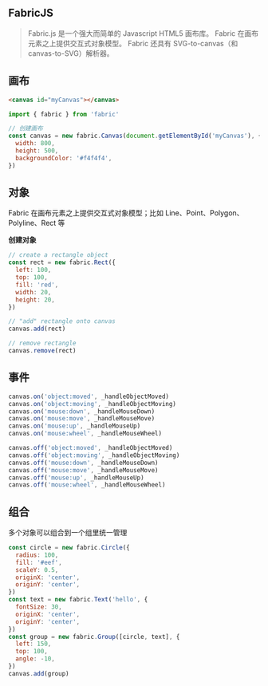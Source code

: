 ## FabricJS

> Fabric.js 是一个强大而简单的 Javascript HTML5 画布库。
> Fabric 在画布元素之上提供交互式对象模型。
> Fabric 还具有 SVG-to-canvas（和 canvas-to-SVG）解析器。

## 画布

```html
<canvas id="myCanvas"></canvas>
```

```js
import { fabric } from 'fabric'

// 创建画布
const canvas = new fabric.Canvas(document.getElementById('myCanvas'), {
  width: 800,
  height: 500,
  backgroundColor: '#f4f4f4',
})
```

## 对象

Fabric 在画布元素之上提供交互式对象模型；比如 Line、Point、Polygon、Polyline、Rect 等

**创建对象**

```js
// create a rectangle object
const rect = new fabric.Rect({
  left: 100,
  top: 100,
  fill: 'red',
  width: 20,
  height: 20,
})

// "add" rectangle onto canvas
canvas.add(rect)

// remove rectangle
canvas.remove(rect)
```

## 事件

```js
canvas.on('object:moved', _handleObjectMoved)
canvas.on('object:moving', _handleObjectMoving)
canvas.on('mouse:down', _handleMouseDown)
canvas.on('mouse:move', _handleMouseMove)
canvas.on('mouse:up', _handleMouseUp)
canvas.on('mouse:wheel', _handleMouseWheel)

canvas.off('object:moved', _handleObjectMoved)
canvas.off('object:moving', _handleObjectMoving)
canvas.off('mouse:down', _handleMouseDown)
canvas.off('mouse:move', _handleMouseMove)
canvas.off('mouse:up', _handleMouseUp)
canvas.off('mouse:wheel', _handleMouseWheel)
```

## 组合

多个对象可以组合到一个组里统一管理

```js
const circle = new fabric.Circle({
  radius: 100,
  fill: '#eef',
  scaleY: 0.5,
  originX: 'center',
  originY: 'center',
})
const text = new fabric.Text('hello', {
  fontSize: 30,
  originX: 'center',
  originY: 'center',
})
const group = new fabric.Group([circle, text], {
  left: 150,
  top: 100,
  angle: -10,
})
canvas.add(group)
```
